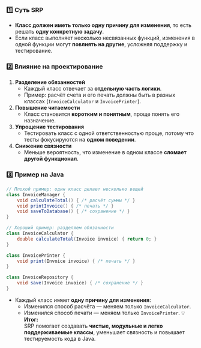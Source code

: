 ### 1️⃣ Суть SRP
- **Класс должен иметь только одну причину для изменения**, то есть решать **одну конкретную задачу**.
- Если класс выполняет несколько несвязанных функций, изменения в одной функции могут **повлиять на другие**, усложняя поддержку и тестирование.
### 2️⃣ Влияние на проектирование
1. **Разделение обязанностей**
    - Каждый класс отвечает за **отдельную часть логики**.
    - Пример: расчёт счета и его печать должны быть в разных классах (`InvoiceCalculator` и `InvoicePrinter`).
2. **Повышение читаемости**
    - Класс становится **коротким и понятным**, проще понять его назначение.
3. **Упрощение тестирования**
    - Тестировать класс с одной ответственностью проще, потому что тесты фокусируются на **одном поведении**.
4. **Снижение связности**
    - Меньше вероятность, что изменение в одном классе **сломает другой функционал**.
### 3️⃣ Пример на Java
```java
// Плохой пример: один класс делает несколько вещей
class InvoiceManager {
    void calculateTotal() { /* расчёт суммы */ }
    void printInvoice() { /* печать */ }
    void saveToDatabase() { /* сохранение */ }
}

// Хороший пример: разделяем обязанности
class InvoiceCalculator {
    double calculateTotal(Invoice invoice) { return 0; }
}

class InvoicePrinter {
    void print(Invoice invoice) { /* печать */ }
}

class InvoiceRepository {
    void save(Invoice invoice) { /* сохранение */ }
}
```
- Каждый класс имеет **одну причину для изменения**:
    - Изменился способ расчёта — меняем только `InvoiceCalculator`.
    - Изменился способ печати — меняем только `InvoicePrinter`.
💡 **Итог:**  
SRP помогает создавать **чистые, модульные и легко поддерживаемые классы**, уменьшает связность и повышает тестируемость кода в Java.